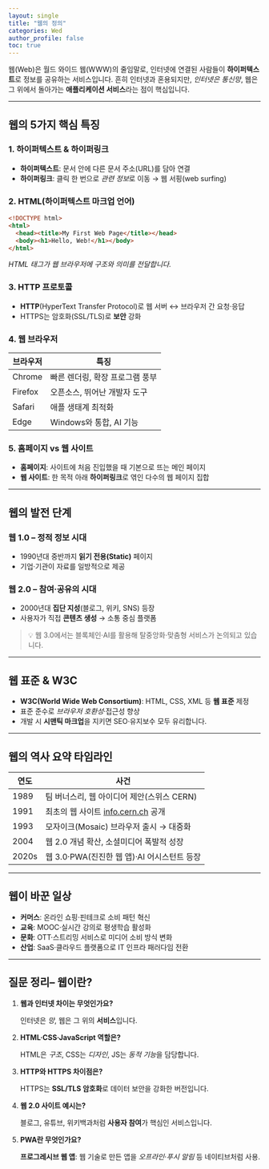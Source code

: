 ```yaml
---
layout: single
title: "웹의 정의"
categories: Wed
author_profile: false
toc: true
---
```


웹(Web)은 월드 와이드 웹(WWW)의 줄임말로, 인터넷에 연결된 사람들이 **하이퍼텍스트**로 정보를 공유하는 서비스입니다. 흔히 인터넷과 혼용되지만, *인터넷은 통신망*, 웹은 그 위에서 돌아가는 **애플리케이션 서비스**라는 점이 핵심입니다.

------

## 웹의 5가지 핵심 특징

### 1. 하이퍼텍스트 & 하이퍼링크

- **하이퍼텍스트**: 문서 안에 다른 문서 주소(URL)를 담아 연결
- **하이퍼링크**: 클릭 한 번으로 *관련 정보*로 이동 → 웹 서핑(web surfing)

### 2. HTML(하이퍼텍스트 마크업 언어)

```html
<!DOCTYPE html>
<html>
  <head><title>My First Web Page</title></head>
  <body><h1>Hello, Web!</h1></body>
</html>
```

*HTML 태그가 웹 브라우저에 구조와 의미를 전달합니다.*

### 3. HTTP 프로토콜

- **HTTP**(HyperText Transfer Protocol)로 웹 서버 ↔ 브라우저 간 요청·응답
- HTTPS는 암호화(SSL/TLS)로 **보안** 강화

### 4. 웹 브라우저

| 브라우저 | 특징                            |
| -------- | ------------------------------- |
| Chrome   | 빠른 렌더링, 확장 프로그램 풍부 |
| Firefox  | 오픈소스, 뛰어난 개발자 도구    |
| Safari   | 애플 생태계 최적화              |
| Edge     | Windows와 통합, AI 기능         |

### 5. 홈페이지 vs 웹 사이트

- **홈페이지**: 사이트에 처음 진입했을 때 기본으로 뜨는 메인 페이지
- **웹 사이트**: 한 목적 아래 **하이퍼링크**로 엮인 다수의 웹 페이지 집합

------

## 웹의 발전 단계

### 웹 1.0 – 정적 정보 시대

- 1990년대 중반까지 **읽기 전용(Static)** 페이지
- 기업·기관이 자료를 일방적으로 제공

### 웹 2.0 – 참여·공유의 시대

- 2000년대 **집단 지성**(블로그, 위키, SNS) 등장
- 사용자가 직접 **콘텐츠 생성** → 소통 중심 플랫폼

> 💡 웹 3.0에서는 블록체인·AI를 활용해 탈중앙화·맞춤형 서비스가 논의되고 있습니다.

------

## 웹 표준 & W3C

- **W3C(World Wide Web Consortium)**: HTML, CSS, XML 등 **웹 표준** 제정
- 표준 준수로 *브라우저 호환성*·접근성 향상
- 개발 시 **시맨틱 마크업**을 지키면 SEO·유지보수 모두 유리합니다.

------

## 웹의 역사 요약 타임라인

| 연도  | 사건                                                      |
| ----- | --------------------------------------------------------- |
| 1989  | 팀 버너스리, 웹 아이디어 제안(스위스 CERN)                |
| 1991  | 최초의 웹 사이트 [info.cern.ch](http://info.cern.ch) 공개 |
| 1993  | 모자이크(Mosaic) 브라우저 출시 → 대중화                   |
| 2004  | 웹 2.0 개념 확산, 소셜미디어 폭발적 성장                  |
| 2020s | 웹 3.0·PWA(진진한 웹 앱)·AI 어시스턴트 등장               |

------

## 웹이 바꾼 일상

- **커머스**: 온라인 쇼핑·핀테크로 소비 패턴 혁신
- **교육**: MOOC·실시간 강의로 평생학습 활성화
- **문화**: OTT·스트리밍 서비스로 미디어 소비 방식 변화
- **산업**: SaaS·클라우드 플랫폼으로 IT 인프라 패러다임 전환

------

## 질문 정리– 웹이란?

1. **웹과 인터넷 차이는 무엇인가요?**

   인터넷은 *망*, 웹은 그 위의 **서비스**입니다.

2. **HTML·CSS·JavaScript 역할은?**

   HTML은 *구조*, CSS는 *디자인*, JS는 *동적 기능*을 담당합니다.

3. **HTTP와 HTTPS 차이점은?**

   HTTPS는 **SSL/TLS 암호화**로 데이터 보안을 강화한 버전입니다.

4. **웹 2.0 사이트 예시는?**

   블로그, 유튜브, 위키백과처럼 **사용자 참여**가 핵심인 서비스입니다.

5. **PWA란 무엇인가요?**

   **프로그레시브 웹 앱**: 웹 기술로 만든 앱을 *오프라인*·*푸시 알림* 등 네이티브처럼 사용.
